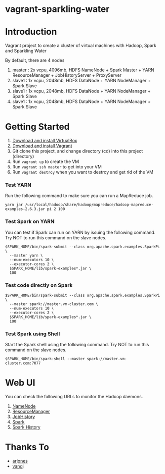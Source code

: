 vagrant-sparkling-water
===

# Introduction

Vagrant project to create a cluster of virtual machines with Hadoop, Spark and Sparkling Water

By default, there are 4 nodes

1. master : 2x vcpu, 4096mb, HDFS NameNode + Spark Master + YARN ResourceManager + JobHistoryServer + ProxyServer
2. slave1 : 1x vcpu, 2048mb, HDFS DataNode + YARN NodeManager + Spark Slave
3. slave1 : 1x vcpu, 2048mb, HDFS DataNode + YARN NodeManager + Spark Slave
4. slave1 : 1x vcpu, 2048mb, HDFS DataNode + YARN NodeManager + Spark Slave

# Getting Started

1. [Download and install VirtualBox](https://www.virtualbox.org/wiki/Downloads)
2. [Download and install Vagrant](http://www.vagrantup.com/downloads.html)
3. Git clone this project, and change directory (cd) into this project (directory)
4. Run ```vagrant up``` to create the VM
5. Run ```vagrant ssh master``` to get into your VM
6. Run ```vagrant destroy``` when you want to destroy and get rid of the VM

### Test YARN
Run the following command to make sure you can run a MapReduce job.

```
yarn jar /usr/local/hadoop/share/hadoop/mapreduce/hadoop-mapreduce-examples-2.6.3.jar pi 2 100
```

### Test Spark on YARN
You can test if Spark can run on YARN by issuing the following command.  Try NOT to run this command on the slave nodes.

```
$SPARK_HOME/bin/spark-submit --class org.apache.spark.examples.SparkPi \
  --master yarn \
  --num-executors 10 \
  --executor-cores 2 \
  $SPARK_HOME/lib/spark-examples*.jar \
  100
```

### Test code directly on Spark
```
$SPARK_HOME/bin/spark-submit --class org.apache.spark.examples.SparkPi \
  --master spark://master.vm-cluster.com \
  --num-executors 10 \
  --executor-cores 2 \
  $SPARK_HOME/lib/spark-examples*.jar \
  100
```

### Test Spark using Shell
Start the Spark shell using the following command.  Try NOT to run this command on the slave nodes.

```
$SPARK_HOME/bin/spark-shell --master spark://master.vm-cluster.com:7077
```

# Web UI
You can check the following URLs to monitor the Hadoop daemons.

1. [NameNode](http://10.211.55.100:50070/dfshealth.html)
2. [ResourceManager](http://10.211.55.100:8088/cluster)
3. [JobHistory](http://10.211.55.100:19888/jobhistory)
4. [Spark](http://10.211.55.100:8080)
5. [Spark History](http://10.211.55.100:18080)

# Thanks To
* [arjones](https://github.com/arjones/vagrant-spark-zeppelin)
* [vangj](https://github.com/vangj/vagrant-hadoop-2.4.1-spark-1.0.1)
